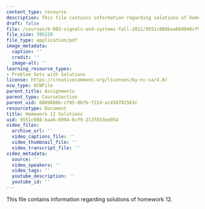 ```yaml
---
content_type: resource
description: This file contains information regarding solutions of homework 12.
draft: false
file: /courses/6-003-signals-and-systems-fall-2011/9551c088baa669946cf9213f033ee954_MIT6_003F11_sol12.pdf
file_size: 395220
file_type: application/pdf
image_metadata:
  caption: ''
  credit: ''
  image-alt: ''
learning_resource_types:
- Problem Sets with Solutions
license: https://creativecommons.org/licenses/by-nc-sa/4.0/
ocw_type: OCWFile
parent_title: Assignments
parent_type: CourseSection
parent_uid: 0809880b-cf05-0bfb-f22d-ac450701563c
resourcetype: Document
title: Homework 12 Solutions
uid: 9551c088-baa6-6994-6cf9-213f033ee954
video_files:
  archive_url: ''
  video_captions_file: ''
  video_thumbnail_file: ''
  video_transcript_file: ''
video_metadata:
  source: ''
  video_speakers: ''
  video_tags: ''
  youtube_description: ''
  youtube_id: ''
---
```

This file contains information regarding solutions of homework 12.